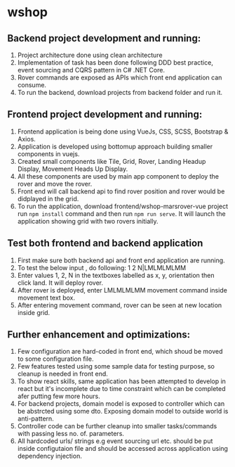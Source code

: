 # wshop

## Backend project development and running:
1) Project architecture done using clean architecture
2) Implementation of task has been done following DDD best practice, event sourcing and CQRS pattern in C# .NET Core.
3) Rover commands are exposed as APIs which front end application can consume.
4) To run the backend, download projects from backend folder and run it.

## Frontend project development and running:
1) Frontend application is being done using VueJs, CSS, SCSS, Bootstrap & Axios.
2) Application is developed using bottomup approach building smaller components in vuejs.
3) Created small components like Tile, Grid, Rover, Landing Headup Display, Movement Heads Up Display.
4) All these components are used by main app component to deploy the rover and move the rover.
4) Front end will call backend api to find rover position and rover would be didplayed in the grid.
5) To run the application, download frontend/wshop-marsrover-vue project run `npm install` command and then run `npm run serve`. It will launch the application showing grid with two rovers initially.
## Test both frontend and backend application
1) First make sure both backend api and front end application are running.
2) To test the below input , do following:
        1 2 N|LMLMLMLMM
3) Enter values 1, 2, N in the textboxes labelled as x, y, orientation then click land. It will deploy rover.
4) After rover is deployed, enter LMLMLMLMM movement command inside movement text box.
5) After entering movement command, rover can be seen at new location inside grid.

## Further enhancement and optimizations:
1) Few configuration are hard-coded in front end, which shoud be moved to some configuration file.
2) Few features tested using some sample data for testing purpose, so cleanup is needed in front end.
3) To show react skills, same application has been attempted to develop in react but it's incomplete due to time constraint which can be completed afer putting few more hours.
4) For backend projects, domain model is exposed to controller which can be abstrcted using some dto. Exposing domain model to outside world is anti-pattern.
5) Controller code can be further cleanup into smaller tasks/commands with passing less no. of. parameters.
6) All hardcoded urls/ strings e.g event sourcing url etc. should be put inside configutaion file and
should be accessed across application using dependency injection.
